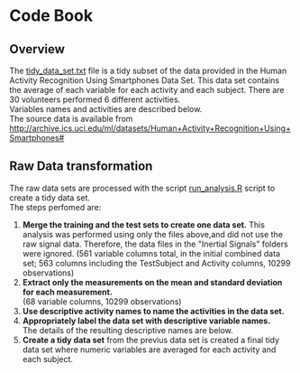 # Code Book

## Overview

The [tidy_data_set.txt](./tidy_data_set.txt) file is a tidy subset of the data provided in the Human Activity Recognition Using Smartphones Data Set. This data set contains the average of each variable for each activity and each subject. There are 30 volunteers performed 6 different activities.  
Variables names and activities are described below.  
The source data is available from http://archive.ics.uci.edu/ml/datasets/Human+Activity+Recognition+Using+Smartphones#

## Raw Data transformation
The raw data sets are processed with the script [run_analysis.R](./run_analysis.R) script to create a tidy data set.  
The steps perfomed are:  
1.  **Merge the training and the test sets to create one data set.** This analysis was performed using only the files above,and did not use the raw signal data. Therefore, the data files in the "Inertial Signals" folders were ignored.  (561 variable columns total, in the initial combined data set; 563 columns including the TestSubject and Activity columns, 10299 observations)  
2.  **Extract only the measurements on the mean and standard deviation for each measurement.**  
    (68 variable columns, 10299 observations)  
3.  **Use descriptive activity names to name the activities in the data set.**  
4.  **Appropriately label the data set with descriptive variable names.**  
    The details of the resulting descriptive names are below.
5.  **Create a tidy data set** from the previus data set is created a final tidy data set where numeric variables are averaged for each activity and each subject.  



